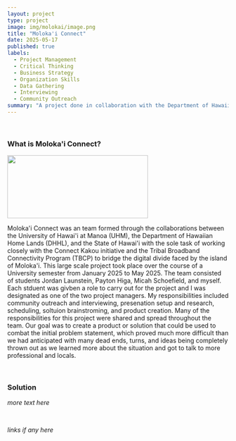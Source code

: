 ```yaml
---
layout: project
type: project
image: img/molokai/image.png
title: "Moloka'i Connect"
date: 2025-05-17
published: true
labels:
  - Project Management
  - Critical Thinking
  - Business Strategy
  - Organization Skills
  - Data Gathering
  - Interviewing
  - Community Outreach
summary: "A project done in collaboration with the Department of Hawaiian Home Lands (DHHL) and the State of Hawai'i for the Tribal Broadband Connectivity Program (TBCP) to explore solutions to bridge the digital divide faced by the island of Moloka'i."
---
```


&nbsp;

### What is Moloka'i Connect?

<img width="320px" height="143px"
     class="float-start pe-4" 
     src="../img/molokai/image.png" >

Moloka'i Connect was an team formed through the collaborations between the University of Hawai'i at Manoa (UHM), the Department of Hawaiian Home Lands (DHHL), and the State of Hawai'i with the sole task of working closely with the Connect Kakou initiative and the Tribal Broadband Connectivity Program (TBCP) to bridge the digital divide faced by the island of Moloka'i. This large scale project took place over the course of a University semester from January 2025 to May 2025. The team consisted of students Jordan Launstein, Payton Higa, Micah Schoefield, and myself. Each stduent was givben a role to carry out for the project and I was designated as one of the two project managers. My responsibilities included community outreach and interviewing, presenation setup and research, scheduling, soltuion brainstroming, and product creation. Many of the responsibilities for this project were shared and spread throughout the team. Our goal was to create a product or solution that could be used to combat the initial problem statement, which proved much more difficult than we had anticipated with many dead ends, turns, and ideas being completely thrown out as we learned more about the situation and got to talk to more professional and locals.

&nbsp;

### Solution

*more text here*

&nbsp;

*links if any here*
